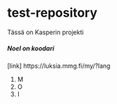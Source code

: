 # test-repository
Tässä on Kasperin projekti
<h5>Noel on koodari</h5>
[link] https://luksia.mmg.fi/my/?lang

<ol>
  <li>M</li>
  <li>O</li>
  <li>I</li>
</ol>
